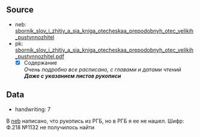 ## Source

* neb: [sbornik_slov_i_zhitiy_a_sia_kniga_otecheskaa_prepodobnyh_otec_velikih_pustynnozhitel][neb]
* pk: [sbornik_slov_i_zhitiy_a_sia_kniga_otecheskaa_prepodobnyh_otec_velikih_pustynnozhitel.pdf][pk]
    - [x] Содержание  
      *Очень подробно все расписано, с главами и датами чтений*  
      ***Даже с указанием листов рукописи***

## Data

* handwriting: 7

В [neb][neb] написано, что рукопись из РГБ, но в РГБ я ее не нашел. Шифр: Ф.218 №1132 не получилось найти


[neb]: https://kp.rusneb.ru/item/material/sbornik-slov-i-zhitiy-a-sia-kniga-otecheskaa-prepodobnyh-otec-velikih-pustynnozhitel

[pk]: ../../../../../../pravoslavie/lives_saints/sbornik_slov_i_zhitiy_a_sia_kniga_otecheskaa_prepodobnyh_otec_velikih_pustynnozhitel.pdf